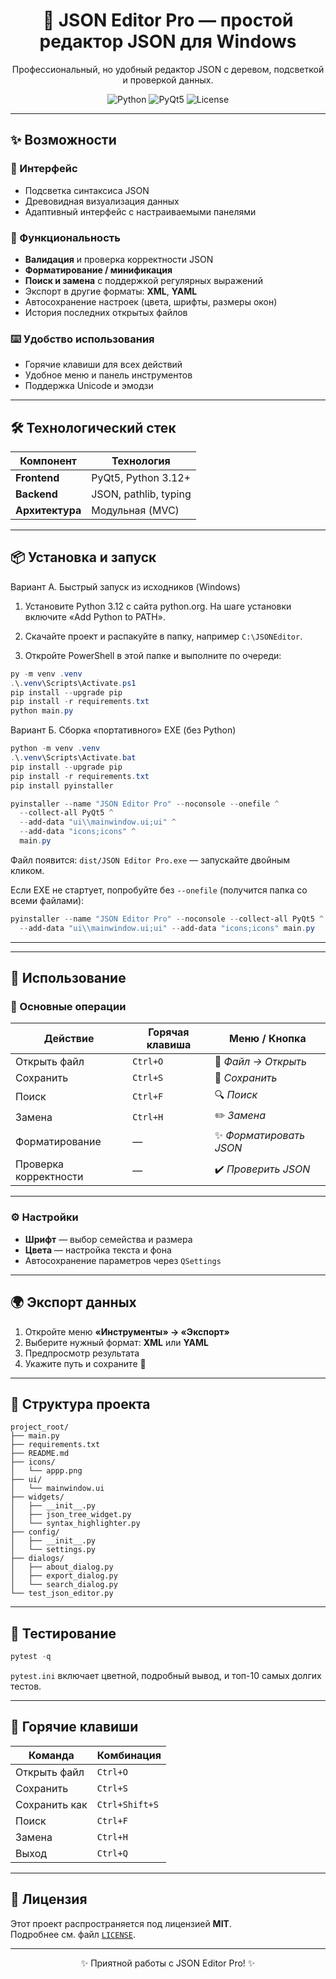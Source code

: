 <div align="center">

# 🧾 JSON Editor Pro — простой редактор JSON для Windows

Профессиональный, но удобный редактор JSON с деревом, подсветкой и проверкой данных.

![Python](https://img.shields.io/badge/Python-3.11+-blue.svg)
![PyQt5](https://img.shields.io/badge/GUI-PyQt5-41CD52.svg)
![License](https://img.shields.io/badge/License-MIT-yellow.svg)

</div>

---

## ✨ Возможности

### 🎨 Интерфейс
-  Подсветка синтаксиса JSON  
-  Древовидная визуализация данных  
-  Адаптивный интерфейс с настраиваемыми панелями  

### 🔧 Функциональность
-  **Валидация** и проверка корректности JSON  
-  **Форматирование / минификация**  
-  **Поиск и замена** с поддержкой регулярных выражений  
-  Экспорт в другие форматы: **XML**, **YAML**  
-  Автосохранение настроек (цвета, шрифты, размеры окон)  
-  История последних открытых файлов

### ⌨️ Удобство использования
-  Горячие клавиши для всех действий  
-  Удобное меню и панель инструментов  
-  Поддержка Unicode и эмодзи

---

## 🛠️ Технологический стек

| Компонент        | Технология                  |
|-------------------|------------------------------|
| **Frontend**      | PyQt5, Python 3.12+          |
| **Backend**       | JSON, pathlib, typing        |
| **Архитектура**   | Модульная (MVC)             |

---

## 📦 Установка и запуск

Вариант А. Быстрый запуск из исходников (Windows)

1) Установите Python 3.12 с сайта python.org. На шаге установки включите «Add Python to PATH».

2) Скачайте проект и распакуйте в папку, например `C:\JSONEditor`.

3) Откройте PowerShell в этой папке и выполните по очереди:
```powershell
py -m venv .venv
.\.venv\Scripts\Activate.ps1
pip install --upgrade pip
pip install -r requirements.txt
python main.py
```

Вариант Б. Сборка «портативного» EXE (без Python)

```powershell
python -m venv .venv
.\.venv\Scripts\Activate.bat
pip install --upgrade pip
pip install -r requirements.txt
pip install pyinstaller

pyinstaller --name "JSON Editor Pro" --noconsole --onefile ^
  --collect-all PyQt5 ^
  --add-data "ui\\mainwindow.ui;ui" ^
  --add-data "icons;icons" ^
  main.py
```

Файл появится: `dist/JSON Editor Pro.exe` — запускайте двойным кликом.

Если EXE не стартует, попробуйте без `--onefile` (получится папка со всеми файлами):
```powershell
pyinstaller --name "JSON Editor Pro" --noconsole --collect-all PyQt5 ^
  --add-data "ui\\mainwindow.ui;ui" --add-data "icons;icons" main.py
```

---

---

## 🚀 Использование

### 📂 Основные операции

| Действие                  | Горячая клавиша      | Меню / Кнопка                  |
|----------------------------|-----------------------|-------------------------------|
| Открыть файл               | `Ctrl+O`             | 📂 *Файл → Открыть*            |
| Сохранить                  | `Ctrl+S`             | 💾 *Сохранить*                |
| Поиск                      | `Ctrl+F`             | 🔍 *Поиск*                    |
| Замена                     | `Ctrl+H`             | ✏️ *Замена*                   |
| Форматирование             | —                    | ✨ *Форматировать JSON*       |
| Проверка корректности     | —                    | ✔️ *Проверить JSON*          |

---

### ⚙️ Настройки

-  **Шрифт** — выбор семейства и размера  
-  **Цвета** — настройка текста и фона  
-  Автосохранение параметров через `QSettings`

---

## 🌍 Экспорт данных

1. Откройте меню **«Инструменты» → «Экспорт»**  
2. Выберите нужный формат: **XML** или **YAML**  
3. Предпросмотр результата  
4. Укажите путь и сохраните 📝

---

## 🧱 Структура проекта

```
project_root/
├── main.py
├── requirements.txt
├── README.md
├── icons/
│   └── appp.png
├── ui/
│   └── mainwindow.ui
├── widgets/
│   ├── __init__.py
│   ├── json_tree_widget.py
│   └── syntax_highlighter.py
├── config/
│   ├── __init__.py
│   └── settings.py
├── dialogs/
│   ├── about_dialog.py
│   ├── export_dialog.py
│   └── search_dialog.py
└── test_json_editor.py
```

---

## 🧪 Тестирование

```powershell
pytest -q
```

`pytest.ini` включает цветной, подробный вывод, и топ-10 самых долгих тестов.

---

## 🧰 Горячие клавиши

| Команда                    | Комбинация            |
|----------------------------|-----------------------|
| Открыть файл               | `Ctrl+O`             |
| Сохранить                  | `Ctrl+S`             |
| Сохранить как              | `Ctrl+Shift+S`       |
| Поиск                      | `Ctrl+F`             |
| Замена                     | `Ctrl+H`             |
| Выход                      | `Ctrl+Q`             |

---

## 📜 Лицензия

Этот проект распространяется под лицензией **MIT**.  
Подробнее см. файл [`LICENSE`](LICENSE).

---

<div align="center">

✨ Приятной работы с JSON Editor Pro! ✨

</div>
